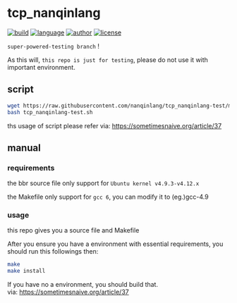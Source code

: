# tcp_nanqinlang

[![build](https://github.com/nanqinlang/SVG/blob/master/build%20passing.svg)](https://github.com/tcp-nanqinlang/tested)
[![language](https://github.com/nanqinlang/SVG/blob/master/language-c-blue.svg)](https://github.com/tcp-nanqinlang/tested)
[![author](https://github.com/nanqinlang/SVG/blob/master/author-nanqinlang-lightgrey.svg)](https://github.com/tcp-nanqinlang/tested)
[![license](https://github.com/nanqinlang/SVG/blob/master/license-GPLv3-orange.svg)](https://github.com/tcp-nanqinlang/tested)

`super-powered-testing branch` !

As this will, `this repo is just for testing`, please do not use it with important environment.

## script
```bash
wget https://raw.githubusercontent.com/nanqinlang/tcp_nanqinlang-test/master/tcp_nanqinlang-test.sh
bash tcp_nanqinlang-test.sh
```
ths usage of script please refer via: https://sometimesnaive.org/article/37

## manual
### requirements
the bbr source file only support for `Ubuntu kernel v4.9.3-v4.12.x`

the Makefile only support for `gcc 6`, you can modify it to (eg.)gcc-4.9

### usage
this repo gives you a source file and Makefile

After you ensure you have a environment with essential requirements, you should run this followings then:
```bash
make
make install
```

If you have no a environment, you should build that.  
via: https://sometimesnaive.org/article/37
